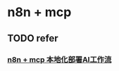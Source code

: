 # n8n + mcp

## TODO refer 

### [n8n + mcp 本地化部署AI工作流](https://www.youtube.com/watch?v=a7W8r1o4m0E)
